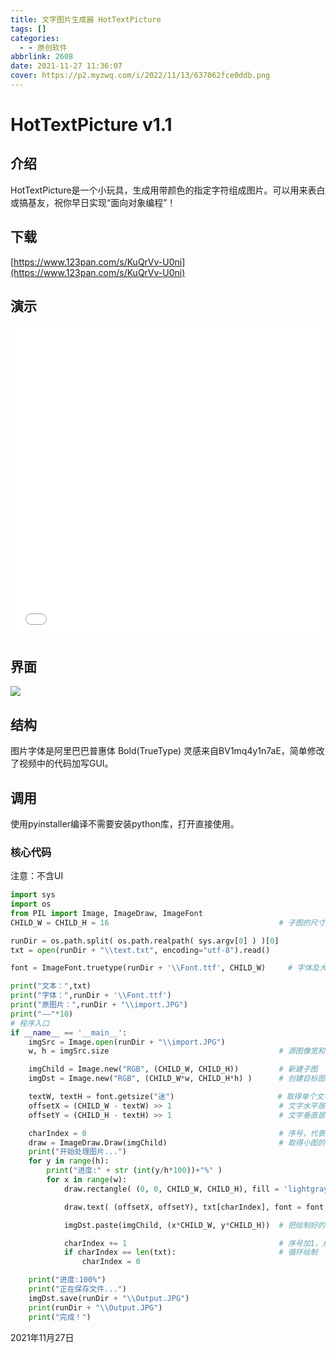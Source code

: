 ```yaml
---
title: 文字图片生成器 HotTextPicture
tags: []
categories:
  - - 原创软件
abbrlink: 2608
date: 2021-11-27 11:36:07
cover: https://p2.myzwq.com/i/2022/11/13/637062fce0ddb.png
---
```


# HotTextPicture v1.1

## 介绍

HotTextPicture是一个小玩具，生成用带颜色的指定字符组成图片。可以用来表白或搞基友，祝你早日实现“面向对象编程”！



## 下载

[https://www.123pan.com/s/KuQrVv-U0ni](https://www.123pan.com/s/KuQrVv-U0ni)

## 演示

<iframe src="//player.bilibili.com/player.html?aid=378261214&bvid=BV1Af4y1A7FD&cid=417639576&page=1&high_quality=1&danmaku=0" allowfullscreen="allowfullscreen" width="100%" height="500" scrolling="no" frameborder="0" sandbox="allow-top-navigation allow-same-origin allow-forms allow-scripts"></iframe>

## 界面

![](https://www.hotpe.top/wp-content/uploads/2021/11/uTools_1638008647480.png)

## 结构

图片字体是阿里巴巴普惠体 Bold(TrueType) 灵感来自BV1mq4y1n7aE，简单修改了视频中的代码加写GUI。

## 调用

使用pyinstaller编译不需要安装python库，打开直接使用。

### 核心代码

注意：不含UI

```python
import sys
import os
from PIL import Image, ImageDraw, ImageFont 
CHILD_W = CHILD_H = 16                                      # 子图的尺寸，宽和高都是16像素

runDir = os.path.split( os.path.realpath( sys.argv[0] ) )[0]
txt = open(runDir + "\\text.txt", encoding="utf-8").read()

font = ImageFont.truetype(runDir + '\\Font.ttf', CHILD_W)     # 字体及大小,选用粗体字体效果更好

print("文本：",txt)
print("字体：",runDir + '\\Font.ttf')
print("原图片：",runDir + "\\import.JPG")
print("——"*10)
# 程序入口
if __name__ == '__main__':
    imgSrc = Image.open(runDir + "\\import.JPG")                        # 打开源图像
    w, h = imgSrc.size                                      # 源图像宽和高

    imgChild = Image.new("RGB", (CHILD_W, CHILD_H))         # 新建子图
    imgDst = Image.new("RGB", (CHILD_W*w, CHILD_H*h) )      # 创建目标图像的空图，待填充

    textW, textH = font.getsize("迷")                       # 取得单个文字的宽、高信息
    offsetX = (CHILD_W - textW) >> 1                        # 文字水平居中绘制
    offsetY = (CHILD_H - textH) >> 1                        # 文字垂直居中绘制

    charIndex = 0                                           # 序号，代表当前绘制哪个汉字
    draw = ImageDraw.Draw(imgChild)                         # 取得小图的绘图对象，用于绘制文字
    print("开始处理图片...")
    for y in range(h):
        print("进度:" + str (int(y/h*100))+"%" )
        for x in range(w):
            draw.rectangle( (0, 0, CHILD_W, CHILD_H), fill = 'lightgray' )  # 灰色背景效果比外色略好

            draw.text( (offsetX, offsetY), txt[charIndex], font = font, fill = imgSrc.getpixel((x, y)) )

            imgDst.paste(imgChild, (x*CHILD_W, y*CHILD_H))  # 把绘制好的子图填到imgDst里

            charIndex += 1                                  # 序号加1，从而依次绘制每个字
            if charIndex == len(txt):                       # 循环绘制
                charIndex = 0

    print("进度:100%")
    print("正在保存文件...")
    imgDst.save(runDir + "\\Output.JPG")                                # 保存图片
    print(runDir + "\\Output.JPG")
    print("完成！")
```

2021年11月27日